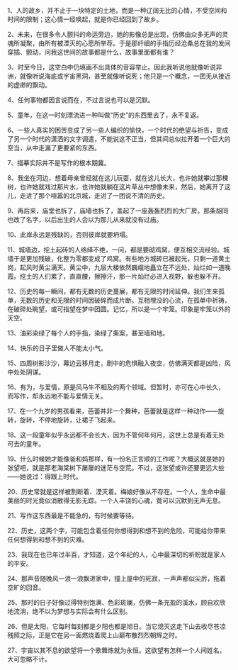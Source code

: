 1、人的故乡，并不止于一块特定的土地，而是一种辽阔无比的心情，不受空间和时间的限制；这心情一经唤起，就是你已经回到了故乡。

2、未来，在很多令人颤抖的命运旁边，她的影像总是出现，仿佛由众多无声的灵魂所凝聚，由所有被湮灭的心愿所举荐。于是那纤细的手指历经沧桑总在我的发间穿插、颤动，问我这世间的故事都是什么，故事里面都有谁？

3、时至今日，这空白中仍填画不出具体的音容举止。因此我听说他就像听说非洲，就像听说海底或宇宙黑洞，甚至就像听说死；他只是一个概念，一团无从接近的虚缈的飘动。

4、任何事物都因言说而在，不过言说也可以是沉默。

5、童年，在这一时刻漂流进一种叫做“历史”的东西里去了，永不复返。

6、一些人真实的困苦变成了另一些人编织的愉快，一个时代的绝望与祈告，变成了另一个时代的潇洒的文字调遣，不能说这不正当，但其间总似拉开着一个巨大的空当，从中走漏了更要紧的东西。

7、描摹实际并不是写作的根本期冀。

8、我坐在河边，想着母亲曾经就在这儿玩耍，就在这儿长大，也许她就攀过那棵树，也许她就戏过那片水，也许她就躺在这片草丛中想像未来，然后，她离开了这儿，走进了那个喧嚣的北京城，走进了一团说不清的历史。

9、再后来，庙堂也拆了，庙墙也拆了，盖起了一座轰轰烈烈的大厂房。那条胡同也改了名字，以后出生的人会以为那儿从来就没有过庙。

10、此岸永远是残缺的，否则彼岸就要坍塌。

11、城墙边，挖土起砖的人络绎不绝，一问，都是要砌鸡窝，便互相交流经验。城墙于是更加残破，化整为零都变成了鸡窝。有些地方城砖已被起光，只剩一道黄土岗，起风时黄尘满天。黄尘中，九层大楼依然巍峨地矗立在不远处，灿烂如一道晚霞。挖土的人们累了，直直腰，擦擦汗，那一片灿烂必进入视野，躲也躲不开。

12、历史的每一瞬间，都有无数的历史蔓展，都有无限的时间延伸。我们生来孤单，无数的历史和无限的时间因破碎而成片断。互相埋没的心流，在孤单中祈祷，在破碎处眺望，或可指望在梦中团圆。记忆，所以是一个牢笼。印象是牢笼以外的天空。

13、油彩染绿了每个人的手指，染绿了条案，甚至墙和地。

14、快乐的日子里做人不能太小气。

15、四周树影沙沙，幕边云移月走，剧中的危惧融入夜空，仿佛满天都是凶险，风中处处阴谋。

16、有为，与爱情，原是风马牛不相及的两个领域。但暂时，亦可在心中长久，而写作，却永远地不能与爱情无关。

17、在一个九岁的男孩看来，芭蕾并非一个舞种，芭蕾就是这样一种动作——旋转，旋转，不停地旋转，让裙子飞起来。

18、这一段童年似乎永远都不会长大，因为不管何年何月，这世上总是有着无处可去的童年。

19、什么时候她才能像爸和妈那样，有一份名正言顺的工作呢？大概这就是她的张望吧，就是那老海棠树下屡屡的迷茫与空荒。不过，这张望或许还要更远大些——她说过：得跟上时代。

20、历史常就是这样被割断着、湮灭着。梅娘好像从不存在。一个人，生命中最美丽的时光竟似消散得无影无踪。一个人丰饶的心魂，竟可以沉默到无声无息。

21、写作这东西最是不能急的，有时候要等待。

22、历史，这两个字，可能包含着任何你想得到和想不到的危险，可能给你带来任何想得到和想不到的灾难。

23、我现在也已年过半百，才知道，这个年纪的人，心中最深切的祈盼就是家人的平安。

24、那声音随晚风一浪一浪飘进家中，撞上屋中的死寂，一声声都似尖厉，拖着空旷的回音。

25、那时的日子好像过得特别饱满、色彩斑斓，仿佛一条充盈的溪水，顾自欢欣地流淌，绝不以为梦想与实际会有什么区别。

26、但是太阳，它每时每刻都是夕阳也都是旭日。当它熄灭这走下山去收尽苍凉残照之际，正是它在另一面燃烧着爬上山巅布散烈烈朝辉之时。

27、宇宙以其不息的欲望将一个歌舞炼就为永恒。这欲望有怎样一个人间姓名，大可忽略不计。

